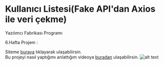 # Kullanıcı Listesi(Fake API'dan Axios ile veri çekme)
Yazılımcı Fabrikası Programı

6.Hafta Projem :

Siteme [buraya](https://serhatzunluoglu-kullanici-listesi.netlify.app/) tıklayarak ulaşabilirsin.  
Bu projeyi nasıl yaptığımı anlattığım videoya [buradan](https://www.youtube.com/watch?v=Z7Z-Uk2AIEw&ab_channel=SerhatZunluo%C4%9Flu) ulaşabilirsin.
![alt text](https://github.com/serhatzunluoglu/Kullanici-Listesi/blob/e5b4414f7d75d875b688bb816b29bd74092e1387/public/images/ss(kullan%C4%B1c%C4%B1%20listesi).png)
